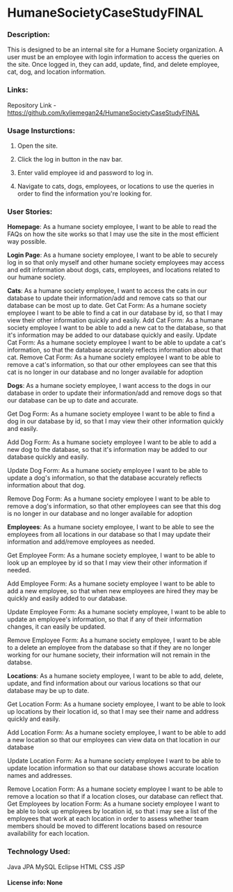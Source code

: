 # HumaneSocietyCaseStudyFINAL
### Description:
This is designed to be an internal site for a Humane Society organization. A user must be an employee with login information to access the queries on the site. Once logged in,
they can add, update, find, and delete employee, cat, dog, and location information. 

### Links: 
Repository Link - https://github.com/kyliemegan24/HumaneSocietyCaseStudyFINAL


### Usage Insturctions: 

1. Open the site.

2. Click the log in button in the nav bar.

3. Enter valid employee id and password to log in.

4. Navigate to cats, dogs, employees, or locations to use the queries in order to find the information you're looking for. 


### User Stories: 
**Homepage**: As a humane society employee, I want to be able to read the FAQs on how the site works so that I may use the site in the most efficient way possible.

**Login Page**: As a humane society employee, I want to be able to securely log in so that only myself and other humane society employees may access and edit information
about dogs, cats, employees, and locations related to our humane society.

**Cats**: As a humane society employee, I want to access the cats in our database to update their information/add and remove cats so that our database can be most up to date.
  Get Cat Form: As a humane society employee I want to be able to find a cat in our database by id, so that I may view their other information quickly and easily.
  Add Cat Form: As a humane society employee I want to be able to add a new cat to the database, so that it's information may be added to our database quickly and easily.
  Update Cat Form: As a humane society employee I want to be able to update a cat's information, so that the database accurately reflects information about that cat.
  Remove Cat Form: As a humane society employee I want to be able to remove a cat's information, so that our other employees can see that this cat is no longer in our database and no longer available 
  for adoption
  

**Dogs**: As a humane society employee, I want access to the dogs in our database in order to update their information/add and remove dogs so that our database can be up to date and accurate.
  
  Get Dog Form: As a humane society employee I want to be able to find a dog in our database by id, so that I may view their other information quickly and easily.
  
  Add Dog Form: As a humane society employee I want to be able to add a new dog to the database, so that it's information may be added to our database quickly and easily.
  
  Update Dog Form: As a humane society employee I want to be able to update a dog's information, so that the database accurately reflects information about that dog.
  
  Remove Dog Form: As a humane society employee I want to be able to remove a dog's information, so that other employees can see that this dog is no longer in our database and no longer available 
  for adoption
  
**Employees**: As a humane society employee, I want to be able to see the employees from all locations in our database so that I may update their information and add/remove employees as needed.
   
   Get Employee Form: As a humane society employee, I want to be able to look up an employee by id so that I may view their other information if needed.
   
   Add Employee Form: As a humane society employee I want to be able to add a new employee, so that when new employees are hired they may be quickly and easily added to our database.
   
   Update Employee Form: As a humane society employee, I want to be able to update an employee's information, so that if any of their information changes, it can easily be updated.
  
  Remove Employee Form: As a humane society employee, I want to be able to a delete an employee from the database so that if they are no longer working for our humane society, their information will not remain in the databse.
   
   
**Locations**: As a humane society employee, I want to be able to add, delete, update, and find information about our various locations so that our database may be up to date.
 
 Get Location Form: As a humane society employee, I want to be able to look up locations by their location id, so that I may see their name and address quickly and easily.
   
   Add Location Form: As a humane society employee, I want to be able to add a new location so that our employees can view data on that location in our database
  
  Update Location Form: As a humane society employee I want to be able to update location information so that our database shows accurate location names and addresses.
   
   Remove Location Form: As a humane society employee I want to be able to remove a location so that if a location closes, our database can reflect that.
   Get Employees by location Form: As a humane society employee I want to be able to look up employees by location id, so that i may see a list of the employees that work at each location in order to assess
   whether team members should be moved to different locations based on resource availability for each location.


### Technology Used: 
Java
JPA
MySQL
Eclipse
HTML
CSS
JSP




 #### License info: None
